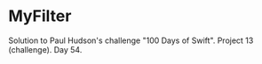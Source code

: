 # MyFilter
Solution to Paul Hudson's challenge "100 Days of Swift". Project 13 (challenge). Day 54.
